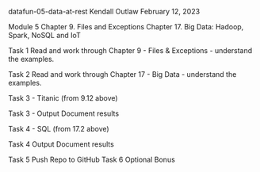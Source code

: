 datafun-05-data-at-rest
Kendall Outlaw February 12, 2023

Module 5 Chapter 9. Files and Exceptions Chapter 17. Big Data: Hadoop, Spark, NoSQL and IoT

Task 1 Read and work through Chapter 9 - Files & Exceptions - understand the examples.

Task 2 Read and work through Chapter 17 - Big Data - understand the examples.

Task 3 - Titanic (from 9.12 above)

Task 3 - Output
Document results

Task 4 - SQL (from 17.2 above)


Task 4 Output
Document results

Task 5 Push Repo to GitHub
Task 6 Optional Bonus